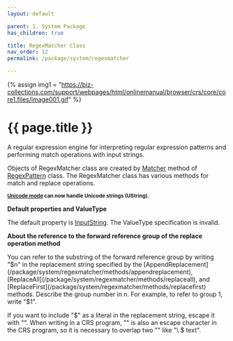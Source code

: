 ```yaml
---
layout: default

parent: 1. System Package
has_children: true

title: RegexMatcher Class
nav_order: 12
permalink: /package/system/regexmatcher

---
```

{% assign img1 = "https://biz-collections.com/support/webpages/html/onlinemanual/browser/crs/core/core1.files/image001.gif" %}


# {{ page.title }}

A regular expression engine for interpreting regular expression patterns and performing match operations with input strings.

Objects of RegexMatcher class are created by [Matcher](/package/system/regexpattern/methods/matcher) method of [RegexPattern](/package/system/regexpattern) class. The RegexMatcher class has various methods for match and replace operations.

**<small>[Unicode mode]() can now handle Unicode strings (UString).</small>**

<b>Default properties and ValueType</b>

The default property is [InputString](/package/system/regexmatcher/properties/inputstring). The ValueType specification is invalid.

<b>About the reference to the forward reference group of the replace operation method</b>
 
You can refer to the substring of the forward reference group by writing "$n" in the replacement string specified by the [AppendReplacement](/package/system/regexmatcher/methods/appendreplacement), [ReplaceAll](/package/system/regexmatcher/methods/replaceall), and [ReplaceFirst](/package/system/regexmatcher/methods/replacefirst) methods. Describe the group number in n. For example, to refer to group 1, write "$1".

If you want to include "$" as a literal in the replacement string, escape it with "\". When writing in a CRS program, "\" is also an escape character in the CRS program, so it is necessary to overlap two "\" like "\\ $ text".